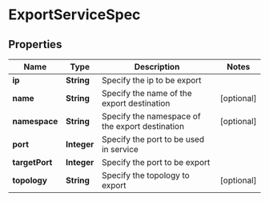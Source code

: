 

# ExportServiceSpec


## Properties

| Name | Type | Description | Notes |
|------------ | ------------- | ------------- | -------------|
|**ip** | **String** | Specify the ip to be export |  |
|**name** | **String** | Specify the name of the export destination |  [optional] |
|**namespace** | **String** | Specify the namespace of the export destination |  [optional] |
|**port** | **Integer** | Specify the port to be used in service |  |
|**targetPort** | **Integer** | Specify the port to be export |  |
|**topology** | **String** | Specify the topology to export |  [optional] |



